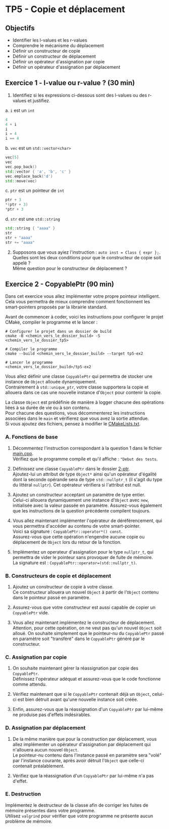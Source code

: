 # TP5 - Copie et déplacement

## Objectifs

- Identifier les l-values et les r-values
- Comprendre le mécanisme du déplacement
- Définir un constructeur de copie
- Définir un constructeur de déplacement
- Définir un opérateur d'assignation par copie
- Définir un opérateur d'assignation par déplacement

## Exercice 1 - l-value ou r-value ? (30 min)

1. Identifiez si les expressions ci-dessous sont des l-values ou des r-values et justifiez.  

a. `i` est un `int`  
```cpp
4
4 + i
i
i = 4
i == 4
```

b. `vec` est un `std::vector<char>`
```cpp
vec[5]
vec
vec.pop_back()
std::vector { 'a', 'b', 'c' }
vec.emplace_back('d')
std::move(vec)
```

c. `ptr` est un pointeur de `int`
```cpp
ptr + 3
*(ptr + 3)
*ptr + 3
```

d. `str` est une `std::string`
```cpp
std::string { "aaaa" }
str
str + "aaaa"
str += "aaaa"
```

2. Supposons que vous ayiez l'instruction : `auto inst = Class { expr };`.  
Quelles sont les deux conditions pour que le constructeur de copie soit appelé ?  
Même question pour le constructeur de déplacement ?

## Exercice 2 - CopyablePtr (90 min)

Dans cet exercice vous allez implémenter votre propre pointeur intelligent.  
Cela vous permettra de mieux comprendre comment fonctionnent les smart-pointers proposés par la librairie standard.

Avant de commencer à coder, voici les instructions pour configurer le projet CMake, compiler le programme et le lancer :
```b
# Configurer le projet dans un dossier de build
cmake -B <chemin_vers_le_dossier_build> -S <chemin_vers_le_dossier_tp5>

# Compiler le programme
cmake --build <chemin_vers_le_dossier_build> --target tp5-ex2

# Lancer le programme
<chemin_vers_le_dossier_build>/tp5-ex2
```

Vous allez définir une classe `CopyablePtr` qui permettra de stocker une instance de `Object` allouée dynamiquement.  
Contrairement à `std::unique_ptr`, votre classe supportera la copie et allouera dans ce cas une nouvelle instance d'`Object` pour contenir la copie.  

La classe `Object` est prédéfinie de manière à logger chacune des opérations liées à sa durée de vie ou à son contenu.  
Pour chacune des questions, vous décommenterez les instructions associées dans le `main` et vérifierez que vous avez la sortie attendue.  
Si vous ajoutez des fichiers, pensez à modifier le [CMakeLists.txt](CMakeLists.txt).

### A. Fonctions de base

1. Décommentez l'instruction correspondant à la question 1 dans le fichier [main.cpp](2-ptr/main.cpp).  
Vérifiez que le programme compile et qu'il affiche : `"Debut des tests`.

2. Définissez une classe `CopyablePtr` dans le dossier [2-ptr](2-ptr).    
Ajoutez-lui un attribut de type `Object*` ainsi qu'un opérateur d'égalité dont la seconde opérande sera de type `std::nullptr_t` (il s'agit du type du littéral `nullptr`). Cet opérateur vérifiera si l'attribut est null.

3. Ajoutez un constructeur acceptant un paramètre de type entier.  
Celui-ci allouera dynamiquement une instance d'`Object` avec `new`, initialisée avec la valeur passée en paramètre.  Assurez-vous également que les instructions de la question précédente compilent toujours.

4. Vous allez maintenant implémenter l'opérateur de déréférencement, qui vous permettra d'accéder au contenu de votre smart-pointer.  
Voici sa signature : `CopyablePtr::operator*() const`.  
Assurez-vous que cette opération n'engendre aucune copie ou déplacement de `Object` lors du retour de la fonction.

5. Implémentez un operateur d'assignation pour le type `nullptr_t`, qui permettra de vider le pointeur sans provoquer de fuite de mémoire.  
La signature est : `CopyablePtr::operator=(std::nullptr_t)`.

### B. Constructeurs de copie et déplacement

1. Ajoutez un constructeur de copie à votre classe.  
Ce constructeur allouera un nouvel `Object` à partir de l'`Object` contenu dans le pointeur passé en paramètre.

2. Assurez-vous que votre constructeur est aussi capable de copier un `CopyablePtr` vide.

3. Vous allez maintenant implémentez le constructeur de déplacement.
Attention, pour cette opération, on ne veut pas qu'un nouvel `Object` soit alloué.
On souhaite simplement que le pointeur-nu du `CopyablePtr` passé en paramètre soit "transféré" dans le `CopyablePtr` généré par le constructeur.

### C. Assignation par copie

1. On souhaite maintenant gérer la réassignation par copie des `CopyablePtr`.  
Définissez l'opérateur adéquat et assurez-vous que le code fonctionne comme attendu.

2. Vérifiez maintenant que si le `CopyablePtr` contenait déjà un `Object`, celui-ci est bien détruit avant qu'une nouvelle instance soit créée.  

3. Enfin, assurez-vous que la réassignation d'un `CopyablePtr` par lui-même ne produise pas d'effets indésirables.

### D. Assignation par déplacement

1. De la même manière que pour la construction par déplacement, vous allez implémenter un opérateur d'assignation par déplacement qui n'allouera aucun nouvel `Object`.  
Le pointeur-nu contenu dans l'instance passé en paramètre sera "volé" par l'instance courante, après avoir détruit l'`Object` que celle-ci contenait préalablement.

2. Vérifiez que la réassignation d'un `CopyablePtr` par lui-même n'a pas d'effet.

### E. Destruction

Implémentez le destructeur de la classe afin de corriger les fuites de mémoire présentes dans votre programme.  
Utilisez `valgrind` pour vérifier que votre programme ne présente aucun problème de mémoire.

